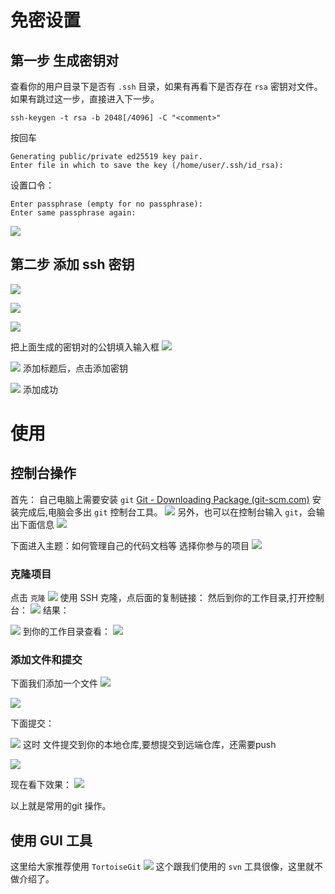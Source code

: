 # 免密设置

## 第一步 生成密钥对
查看你的用户目录下是否有 `.ssh` 目录，如果有再看下是否存在 `rsa` 密钥对文件。
如果有跳过这一步，直接进入下一步。

```shell
ssh-keygen -t rsa -b 2048[/4096] -C "<comment>"

```
按回车
```
Generating public/private ed25519 key pair.
Enter file in which to save the key (/home/user/.ssh/id_rsa):
```
设置口令：
```
Enter passphrase (empty for no passphrase):
Enter same passphrase again:
```
 ![](https://cdn.jsdelivr.net/gh/vinloong/imgchr@latest/notes/img/202201191103642.png)

## 第二步 添加 ssh 密钥

 ![](https://cdn.jsdelivr.net/gh/vinloong/imgchr@latest/notes/img/202201191103883.png)

 ![](https://cdn.jsdelivr.net/gh/vinloong/imgchr@latest/notes/img/202201191103491.png)

 ![](https://cdn.jsdelivr.net/gh/vinloong/imgchr@latest/notes/img/202201191104476.png)

把上面生成的密钥对的公钥填入输入框
 ![](https://cdn.jsdelivr.net/gh/vinloong/imgchr@latest/notes/img/202201191104687.png)

 ![](https://cdn.jsdelivr.net/gh/vinloong/imgchr@latest/notes/img/202201191104190.png)
添加标题后，点击添加密钥

 ![](https://cdn.jsdelivr.net/gh/vinloong/imgchr@latest/notes/img/202201191105424.png)
添加成功


# 使用
## 控制台操作

首先： 自己电脑上需要安装 `git`
[Git - Downloading Package (git-scm.com)](https://git-scm.com/download/win)
安装完成后,电脑会多出 `git` 控制台工具。
 ![](https://cdn.jsdelivr.net/gh/vinloong/imgchr@latest/notes/img/202201191105447.png)
另外，也可以在控制台输入 `git`，会输出下面信息
 ![](https://cdn.jsdelivr.net/gh/vinloong/imgchr@latest/notes/img/202201191105200.png)

下面进入主题：如何管理自己的代码文档等
选择你参与的项目
 ![](https://cdn.jsdelivr.net/gh/vinloong/imgchr@latest/notes/img/202201191105042.png)

### 克隆项目
点击 `克隆`
 ![](https://cdn.jsdelivr.net/gh/vinloong/imgchr@latest/notes/img/202201191106580.png)
使用 SSH 克隆，点后面的复制链接：
然后到你的工作目录,打开控制台：
 ![](https://cdn.jsdelivr.net/gh/vinloong/imgchr@latest/notes/img/202201191106644.png)
结果：

 ![](https://cdn.jsdelivr.net/gh/vinloong/imgchr@latest/notes/img/202201191110364.png)
到你的工作目录查看：
 ![](https://cdn.jsdelivr.net/gh/vinloong/imgchr@latest/notes/img/202201191110427.png)

### 添加文件和提交
下面我们添加一个文件
 ![](https://cdn.jsdelivr.net/gh/vinloong/imgchr@latest/notes/img/202201191110955.png)

 ![](https://cdn.jsdelivr.net/gh/vinloong/imgchr@latest/notes/img/202201191110651.png)

下面提交：

 ![](https://cdn.jsdelivr.net/gh/vinloong/imgchr@latest/notes/img/202201191111236.png)
这时 文件提交到你的本地仓库,要想提交到远端仓库，还需要push

 ![](https://cdn.jsdelivr.net/gh/vinloong/imgchr@latest/notes/img/202201191111331.png)

现在看下效果：
 ![](https://cdn.jsdelivr.net/gh/vinloong/imgchr@latest/notes/img/202201191111139.png)


以上就是常用的git 操作。




## 使用 GUI 工具
这里给大家推荐使用 `TortoiseGit`
 ![](https://cdn.jsdelivr.net/gh/vinloong/imgchr@latest/notes/img/202201191111961.png)
这个跟我们使用的 `svn` 工具很像，这里就不做介绍了。
